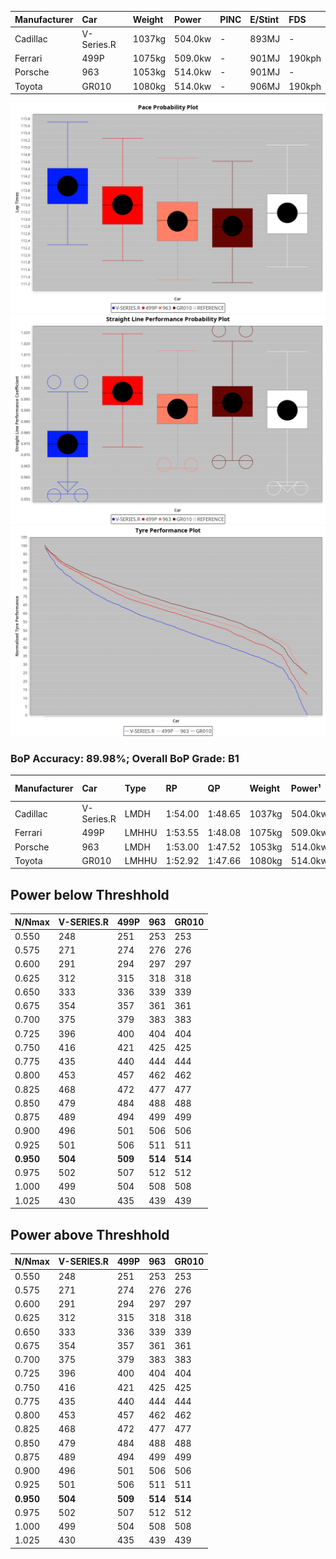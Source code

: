 | Manufacturer | Car        | Weight | Power   | PINC    | E/Stint | FDS     |
|:-|:-|:-|:-|:-|:-|:-|
| Cadillac     | V-Series.R | 1037kg | 504.0kw |    -    | 893MJ   |    -    |
| Ferrari      | 499P       | 1075kg | 509.0kw |    -    | 901MJ   | 190kph  |
| Porsche      | 963        | 1053kg | 514.0kw |    -    | 901MJ   |    -    |
| Toyota       | GR010      | 1080kg | 514.0kw |    -    | 906MJ   | 190kph  |

![PACECHART](./IMG/OFFICIAL.png)
![STRAIGHTLINEPERFORMANCECHART](./IMG/OFFICIAL_sp.png)
![TYREPERFORMANCECHART](./IMG/OFFICIAL_tw.png)

### BoP Accuracy: 89.98%; Overall BoP Grade: B1
| Manufacturer | Car        | Type  | RP      | QP      | Weight | Power¹  | Threshhold | PINC    | Power²   | E/Stint | AVG Vmax  | FDS     | RDLC | L/Stint | BOP-Grade | Model Accuracy | Model Points | Match%  | SimDiff |
|:-|:-|:-|:-|:-|:-|:-|:-|:-|:-|:-|:-|:-|:-|:-|:-|:-|:-|:-|:-|
| Cadillac     | V-Series.R | LMDH  | 1:54.00 | 1:48.65 | 1037kg | 504.0kw | 0.0kph     |    -    | 504.00kw |  893MJ  | 286.02kph |    -    | 1.03 | 35      | +C2       | 83.12%         | 1921         | 72.41%  | ±0.33s  |
| Ferrari      | 499P       | LMHHU | 1:53.55 | 1:48.08 | 1075kg | 509.0kw | 0.0kph     |    -    | 509.00kw |  901MJ  | 288.96kph | 190kph  | 1.02 | 35      | ~A1       | 69.49%         | 1950         | 100.00% | ±0.42s  |
| Porsche      | 963        | LMDH  | 1:53.00 | 1:47.52 | 1053kg | 514.0kw | 0.0kph     |    -    | 514.00kw |  901MJ  | 289.28kph |    -    | 1.00 | 34      | -A2       | 81.02%         | 5243         | 93.71%  | ±0.01s  |
| Toyota       | GR010      | LMHHU | 1:52.92 | 1:47.66 | 1080kg | 514.0kw | 0.0kph     |    -    | 514.00kw |  906MJ  | 288.30kph | 190kph  | 1.00 | 35      | -A2       | 73.70%         | 2701         | 93.82%  | ±0.33s  |

## Power below Threshhold
| N/Nmax    | V-SERIES.R | 499P    | 963     | GR010   |
|:-|:-|:-|:-|:-|
|  0.550    |  248       |  251    |  253    |  253    |
|  0.575    |  271       |  274    |  276    |  276    |
|  0.600    |  291       |  294    |  297    |  297    |
|  0.625    |  312       |  315    |  318    |  318    |
|  0.650    |  333       |  336    |  339    |  339    |
|  0.675    |  354       |  357    |  361    |  361    |
|  0.700    |  375       |  379    |  383    |  383    |
|  0.725    |  396       |  400    |  404    |  404    |
|  0.750    |  416       |  421    |  425    |  425    |
|  0.775    |  435       |  440    |  444    |  444    |
|  0.800    |  453       |  457    |  462    |  462    |
|  0.825    |  468       |  472    |  477    |  477    |
|  0.850    |  479       |  484    |  488    |  488    |
|  0.875    |  489       |  494    |  499    |  499    |
|  0.900    |  496       |  501    |  506    |  506    |
|  0.925    |  501       |  506    |  511    |  511    |
| **0.950** | **504**    | **509** | **514** | **514** |
|  0.975    |  502       |  507    |  512    |  512    |
|  1.000    |  499       |  504    |  508    |  508    |
|  1.025    |  430       |  435    |  439    |  439    |

## Power above Threshhold
| N/Nmax    | V-SERIES.R | 499P    | 963     | GR010   |
|:-|:-|:-|:-|:-|
|  0.550    |  248       |  251    |  253    |  253    |
|  0.575    |  271       |  274    |  276    |  276    |
|  0.600    |  291       |  294    |  297    |  297    |
|  0.625    |  312       |  315    |  318    |  318    |
|  0.650    |  333       |  336    |  339    |  339    |
|  0.675    |  354       |  357    |  361    |  361    |
|  0.700    |  375       |  379    |  383    |  383    |
|  0.725    |  396       |  400    |  404    |  404    |
|  0.750    |  416       |  421    |  425    |  425    |
|  0.775    |  435       |  440    |  444    |  444    |
|  0.800    |  453       |  457    |  462    |  462    |
|  0.825    |  468       |  472    |  477    |  477    |
|  0.850    |  479       |  484    |  488    |  488    |
|  0.875    |  489       |  494    |  499    |  499    |
|  0.900    |  496       |  501    |  506    |  506    |
|  0.925    |  501       |  506    |  511    |  511    |
| **0.950** | **504**    | **509** | **514** | **514** |
|  0.975    |  502       |  507    |  512    |  512    |
|  1.000    |  499       |  504    |  508    |  508    |
|  1.025    |  430       |  435    |  439    |  439    |
